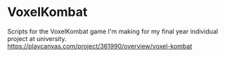 # VoxelKombat
Scripts for the VoxelKombat game I'm making for my final year individual project at university.
https://playcanvas.com/project/361990/overview/voxel-kombat
